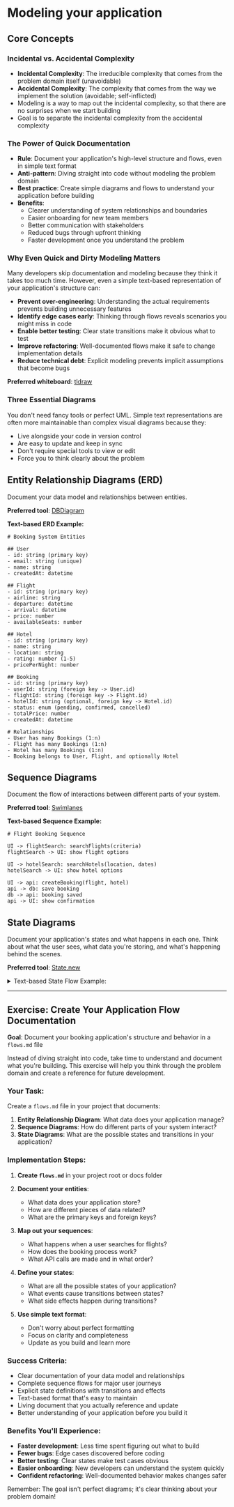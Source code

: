 # Modeling your application

## Core Concepts

### Incidental vs. Accidental Complexity

- **Incidental Complexity**: The irreducible complexity that comes from the problem domain itself (unavoidable)
- **Accidental Complexity**: The complexity that comes from the way we implement the solution (avoidable; self-inflicted)
- Modeling is a way to map out the incidental complexity, so that there are no surprises when we start building
- Goal is to separate the incidental complexity from the accidental complexity

### The Power of Quick Documentation

- **Rule**: Document your application's high-level structure and flows, even in simple text format
- **Anti-pattern**: Diving straight into code without modeling the problem domain
- **Best practice**: Create simple diagrams and flows to understand your application before building
- **Benefits**:
  - Clearer understanding of system relationships and boundaries
  - Easier onboarding for new team members
  - Better communication with stakeholders
  - Reduced bugs through upfront thinking
  - Faster development once you understand the problem

### Why Even Quick and Dirty Modeling Matters

Many developers skip documentation and modeling because they think it takes too much time. However, even a simple text-based representation of your application's structure can:

- **Prevent over-engineering**: Understanding the actual requirements prevents building unnecessary features
- **Identify edge cases early**: Thinking through flows reveals scenarios you might miss in code
- **Enable better testing**: Clear state transitions make it obvious what to test
- **Improve refactoring**: Well-documented flows make it safe to change implementation details
- **Reduce technical debt**: Explicit modeling prevents implicit assumptions that become bugs

**Preferred whiteboard**: [tldraw](https://www.tldraw.com/)

### Three Essential Diagrams

You don't need fancy tools or perfect UML. Simple text representations are often more maintainable than complex visual diagrams because they:

- Live alongside your code in version control
- Are easy to update and keep in sync
- Don't require special tools to view or edit
- Force you to think clearly about the problem

## Entity Relationship Diagrams (ERD)

Document your data model and relationships between entities.

**Preferred tool**: [DBDiagram](https://dbdiagram.io/)

**Text-based ERD Example:**

```
# Booking System Entities

## User
- id: string (primary key)
- email: string (unique)
- name: string
- createdAt: datetime

## Flight
- id: string (primary key)
- airline: string
- departure: datetime
- arrival: datetime
- price: number
- availableSeats: number

## Hotel
- id: string (primary key)
- name: string
- location: string
- rating: number (1-5)
- pricePerNight: number

## Booking
- id: string (primary key)
- userId: string (foreign key -> User.id)
- flightId: string (foreign key -> Flight.id)
- hotelId: string (optional, foreign key -> Hotel.id)
- status: enum (pending, confirmed, cancelled)
- totalPrice: number
- createdAt: datetime

# Relationships
- User has many Bookings (1:n)
- Flight has many Bookings (1:n)
- Hotel has many Bookings (1:n)
- Booking belongs to User, Flight, and optionally Hotel
```

## Sequence Diagrams

Document the flow of interactions between different parts of your system.

**Preferred tool**: [Swimlanes](https://swimlanes.io/)

**Text-based Sequence Example:**

```
# Flight Booking Sequence

UI -> flightSearch: searchFlights(criteria)
flightSearch -> UI: show flight options

UI -> hotelSearch: searchHotels(location, dates)
hotelSearch -> UI: show hotel options

UI -> api: createBooking(flight, hotel)
api -> db: save booking
db -> api: booking saved
api -> UI: show confirmation
```

## State Diagrams

Document your application's states and what happens in each one. Think about what the user sees, what data you're storing, and what's happening behind the scenes.

**Preferred tool**: [State.new](https://state.new/)

<details>
<summary>Text-based State Flow Example:</summary>

# Booking Flow States

## Starting Out (idle)

User sees the search form with empty fields. We haven't stored any search data yet.
When they fill out the form and hit search, we move to the searching state and kick off the flight API call.

## Searching for Flights (searching)

User sees a loading spinner while we wait for results. We've saved their search criteria.
We're calling the flights API in the background.
If the API comes back with results, we show the flight options.
If it fails, we show an error message with a retry option.

## Browsing Flights (flightResults)

User sees a list of available flights based on their search. We have the flights data and their original search.
When they pick a flight, we save their selection and automatically start looking for hotels using the flight dates.
They can also go back to search again if they want to change their criteria.

## Looking for Hotels (hotelSearch)

User sees the hotel search form, but it's pre-filled with dates from their selected flight. We have their flight selection saved.
We're calling the hotels API to get options for their destination and dates.
If hotels come back, we show them the options.
They can also skip the hotel booking and go straight to review.

## Browsing Hotels (hotelResults)

User sees hotel options along with a summary of their selected flight. We have both flight and hotel data.
When they pick a hotel, we calculate the total price and move to the review screen.
They can go back to the hotel search if they want to see different options.

## Reviewing the Booking (review)

User sees a summary of their flight and hotel (if selected) with the total price. We have all their selections.
When they confirm, we start the booking process and move to payment.
They can still go back to change their hotel selection.

## Processing the Booking (booking)

User sees a "processing payment" screen. We have all their booking details.
We're calling the booking API and processing their payment in the background.
If everything works, we show them a confirmation.
If something goes wrong, we show an error and let them try again.

## Booking Complete (confirmation)

User sees their booking confirmation with all the details. We have the confirmed booking data.
We also send them a confirmation email behind the scenes.
They can start a new booking if they want to book another trip.

## Something Went Wrong (error)

User sees an error message explaining what happened. We keep their previous data so they don't lose progress.
They can retry their last action or start over completely.
We try to be helpful about what went wrong and how to fix it.

</details>

---

## Exercise: Create Your Application Flow Documentation

**Goal**: Document your booking application's structure and behavior in a `flows.md` file

Instead of diving straight into code, take time to understand and document what you're building. This exercise will help you think through the problem domain and create a reference for future development.

### Your Task:

Create a `flows.md` file in your project that documents:

1. **Entity Relationship Diagram**: What data does your application manage?
2. **Sequence Diagrams**: How do different parts of your system interact?
3. **State Diagrams**: What are the possible states and transitions in your application?

### Implementation Steps:

1. **Create `flows.md`** in your project root or docs folder

2. **Document your entities**:

   - What data does your application store?
   - How are different pieces of data related?
   - What are the primary keys and foreign keys?

3. **Map out your sequences**:

   - What happens when a user searches for flights?
   - How does the booking process work?
   - What API calls are made and in what order?

4. **Define your states**:

   - What are all the possible states of your application?
   - What events cause transitions between states?
   - What side effects happen during transitions?

5. **Use simple text format**:
   - Don't worry about perfect formatting
   - Focus on clarity and completeness
   - Update as you build and learn more

### Success Criteria:

- Clear documentation of your data model and relationships
- Complete sequence flows for major user journeys
- Explicit state definitions with transitions and effects
- Text-based format that's easy to maintain
- Living document that you actually reference and update
- Better understanding of your application before you build it

### Benefits You'll Experience:

- **Faster development**: Less time spent figuring out what to build
- **Fewer bugs**: Edge cases discovered before coding
- **Better testing**: Clear states make test cases obvious
- **Easier onboarding**: New developers can understand the system quickly
- **Confident refactoring**: Well-documented behavior makes changes safer

Remember: The goal isn't perfect diagrams; it's clear thinking about your problem domain!
